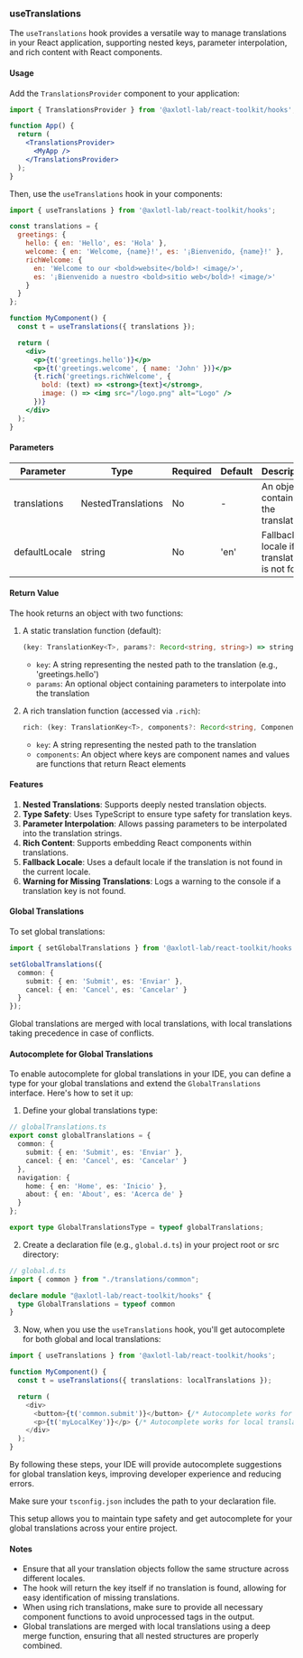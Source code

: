 ### useTranslations

The `useTranslations` hook provides a versatile way to manage translations in your React application, supporting nested keys, parameter interpolation, and rich content with React components.

#### Usage

Add the `TranslationsProvider` component to your application:

```jsx
import { TranslationsProvider } from '@axlotl-lab/react-toolkit/hooks';

function App() {
  return (
    <TranslationsProvider>
      <MyApp />
    </TranslationsProvider>
  );
}
```

Then, use the `useTranslations` hook in your components:

```jsx
import { useTranslations } from '@axlotl-lab/react-toolkit/hooks';

const translations = {
  greetings: {
    hello: { en: 'Hello', es: 'Hola' },
    welcome: { en: 'Welcome, {name}!', es: '¡Bienvenido, {name}!' },
    richWelcome: { 
      en: 'Welcome to our <bold>website</bold>! <image/>',
      es: '¡Bienvenido a nuestro <bold>sitio web</bold>! <image/>'
    }
  }
};

function MyComponent() {
  const t = useTranslations({ translations });

  return (
    <div>
      <p>{t('greetings.hello')}</p>
      <p>{t('greetings.welcome', { name: 'John' })}</p>
      {t.rich('greetings.richWelcome', {
        bold: (text) => <strong>{text}</strong>,
        image: () => <img src="/logo.png" alt="Logo" />
      })}
    </div>
  );
}
```

#### Parameters

| Parameter     | Type                      | Required | Default | Description                                    |
|---------------|---------------------------|----------|---------|------------------------------------------------|
| translations  | NestedTranslations<T>     | No      | -       | An object containing the translations   |
| defaultLocale | string                    | No       | 'en'    | Fallback locale if translation is not found    |

#### Return Value

The hook returns an object with two functions:

1. A static translation function (default):
   ```typescript
   (key: TranslationKey<T>, params?: Record<string, string>) => string
   ```
   - `key`: A string representing the nested path to the translation (e.g., 'greetings.hello')
   - `params`: An optional object containing parameters to interpolate into the translation

2. A rich translation function (accessed via `.rich`):
   ```typescript
   rich: (key: TranslationKey<T>, components?: Record<string, ComponentFunction>) => React.ReactNode
   ```
   - `key`: A string representing the nested path to the translation
   - `components`: An object where keys are component names and values are functions that return React elements

#### Features

1. **Nested Translations**: Supports deeply nested translation objects.
2. **Type Safety**: Uses TypeScript to ensure type safety for translation keys.
3. **Parameter Interpolation**: Allows passing parameters to be interpolated into the translation strings.
4. **Rich Content**: Supports embedding React components within translations.
5. **Fallback Locale**: Uses a default locale if the translation is not found in the current locale.
6. **Warning for Missing Translations**: Logs a warning to the console if a translation key is not found.

#### Global Translations

To set global translations:

```typescript
import { setGlobalTranslations } from '@axlotl-lab/react-toolkit/hooks';

setGlobalTranslations({
  common: {
    submit: { en: 'Submit', es: 'Enviar' },
    cancel: { en: 'Cancel', es: 'Cancelar' }
  }
});
```

Global translations are merged with local translations, with local translations taking precedence in case of conflicts.

#### Autocomplete for Global Translations

To enable autocomplete for global translations in your IDE, you can define a type for your global translations and extend the `GlobalTranslations` interface. Here's how to set it up:

1. Define your global translations type:

```typescript
// globalTranslations.ts
export const globalTranslations = {
  common: {
    submit: { en: 'Submit', es: 'Enviar' },
    cancel: { en: 'Cancel', es: 'Cancelar' }
  },
  navigation: {
    home: { en: 'Home', es: 'Inicio' },
    about: { en: 'About', es: 'Acerca de' }
  }
};

export type GlobalTranslationsType = typeof globalTranslations;
```

2. Create a declaration file (e.g., `global.d.ts`) in your project root or src directory:

```typescript
// global.d.ts
import { common } from "./translations/common";

declare module "@axlotl-lab/react-toolkit/hooks" {
  type GlobalTranslations = typeof common
}
```

3. Now, when you use the `useTranslations` hook, you'll get autocomplete for both global and local translations:

```typescript
import { useTranslations } from '@axlotl-lab/react-toolkit/hooks';

function MyComponent() {
  const t = useTranslations({ translations: localTranslations });

  return (
    <div>
      <button>{t('common.submit')}</button> {/* Autocomplete works for global translations */}
      <p>{t('myLocalKey')}</p> {/* Autocomplete works for local translations */}
    </div>
  );
}
```

By following these steps, your IDE will provide autocomplete suggestions for global translation keys, improving developer experience and reducing errors.

Make sure your `tsconfig.json` includes the path to your declaration file.

This setup allows you to maintain type safety and get autocomplete for your global translations across your entire project.

#### Notes

- Ensure that all your translation objects follow the same structure across different locales.
- The hook will return the key itself if no translation is found, allowing for easy identification of missing translations.
- When using rich translations, make sure to provide all necessary component functions to avoid unprocessed tags in the output.
- Global translations are merged with local translations using a deep merge function, ensuring that all nested structures are properly combined.